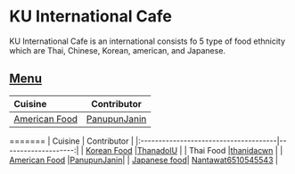 # KU International Cafe

KU International Cafe is an international consists fo 5 type of food ethnicity 
which are Thai, Chinese, Korean, american, and Japanese.

## [Menu](menu.md)

| Cuisine                                | Contributor                                     |
|:---------------------------------------|-------------------------------------------------|
| [American Food](menu.md#american-food) | [PanupunJanin](https://github.com/PanupunJanin) |
=======
| Cuisine                               | Contributor         |
|:--------------------------------------|--------------------:|
| [Korean Food](menu.md#korean-food)    |[ThanadolU](https://github.com/ThanadolU)      |
| Thai Food                             |[thanidacwn](https://github.com/thanidacwn)    |
| [American Food](menu.md#american-food)   |[PanupunJanin](https://github.com/PanupunJanin)|
| [Japanese food](menu.md#japanese-food)| [Nantawat6510545543](https://github.com/Nantawat6510545543) |


